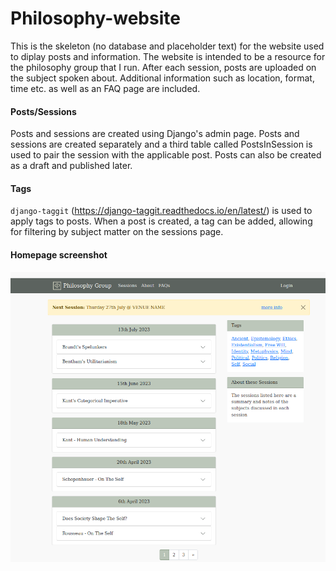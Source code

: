 # Philosophy-website
This is the skeleton (no database and placeholder text) for the website used to diplay posts and information. The website is intended to be a resource for the philosophy group that I run. After each session, posts are uploaded on the subject spoken about. Additional information such as location, format, time etc. as well as an FAQ page are included.

#### Posts/Sessions
Posts and sessions are created using Django's admin page. Posts and sessions are created separately and a third table called PostsInSession is used to pair the session with the applicable post. Posts can also be created as a draft and published later.

#### Tags
`django-taggit` (https://django-taggit.readthedocs.io/en/latest/) is used to apply tags to posts. When a post is created, a tag can be added, allowing for filtering by subject matter on the sessions page.

#### Homepage screenshot
![alt text](https://github.com/Antony100/Philosophy-website/blob/main/screenshots/home-page.png?raw=true)
